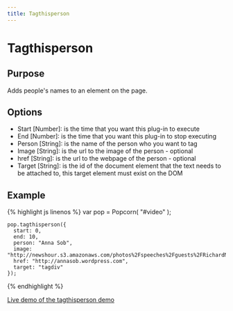 ```yaml
---
title: Tagthisperson
---
```

# Tagthisperson #

## Purpose ##

Adds people's names to an element on the page.

## Options ##

* Start \[Number\]: is the time that you want this plug-in to execute
* End \[Number\]: is the time that you want this plug-in to stop executing
* Person \[String\]: is the name of the person who you want to tag
* Image \[String\]: is the url to the image of the person - optional
* href \[String\]: is the url to the webpage of the person - optional
* Target \[String\]: is the id of the document element that the text needs to be attached to, this target element must exist on the DOM

## Example ##

{% highlight js linenos %}
    var pop = Popcorn( "#video" );

    pop.tagthisperson({
      start: 0,
      end: 10,
      person: "Anna Sob",
      image: "http://newshour.s3.amazonaws.com/photos%2Fspeeches%2Fguests%2FRichardNSmith_thumbnail.jpg",
      href: "http://annasob.wordpress.com",
      target: "tagdiv"
    });
{% endhighlight %}

[Live demo of the tagthisperson demo](http://jsfiddle.net/popcornjs/ya23v/)

